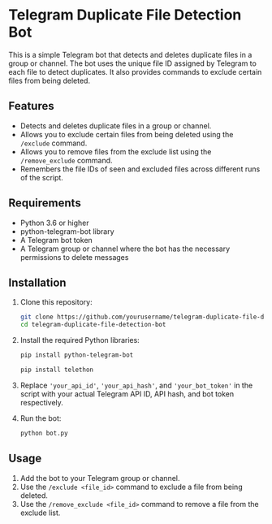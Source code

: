 # Telegram Duplicate File Detection Bot

This is a simple Telegram bot that detects and deletes duplicate files in a group or channel. 
The bot uses the unique file ID assigned by Telegram to each file to detect duplicates. It also provides commands to exclude certain files from being deleted.

## Features

- Detects and deletes duplicate files in a group or channel.
- Allows you to exclude certain files from being deleted using the `/exclude` command.
- Allows you to remove files from the exclude list using the `/remove_exclude` command.
- Remembers the file IDs of seen and excluded files across different runs of the script.

## Requirements

- Python 3.6 or higher
- python-telegram-bot library
- A Telegram bot token
- A Telegram group or channel where the bot has the necessary permissions to delete messages

## Installation

1. Clone this repository:

    ```bash
    git clone https://github.com/yourusername/telegram-duplicate-file-detection-bot.git
    cd telegram-duplicate-file-detection-bot
    ```

2. Install the required Python libraries:

    ```bash
    pip install python-telegram-bot
    ```
     ```bash
    pip install telethon
    ```
3. Replace `'your_api_id'`, `'your_api_hash'`, and `'your_bot_token'` in the script with your actual Telegram API ID, API hash, and bot token respectively.

4. Run the bot:

    ```bash
    python bot.py
    ```

## Usage

1. Add the bot to your Telegram group or channel.
2. Use the `/exclude <file_id>` command to exclude a file from being deleted.
3. Use the `/remove_exclude <file_id>` command to remove a file from the exclude list.

